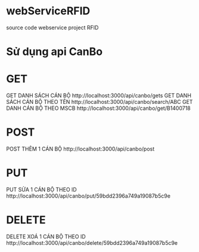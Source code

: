 # webServiceRFID
source code webservice project RFID
# Sử dụng api CanBo
# GET
GET DANH SÁCH CÁN BỘ
http://localhost:3000/api/canbo/gets
GET DANH SÁCH CÁN BỘ THEO TÊN
http://localhost:3000/api/canbo/search/ABC
GET DANH CÁN BỘ THEO MSCB
http://localhost:3000/api/canbo/get/B1400718
# POST
POST THÊM 1 CÁN BỘ
http://localhost:3000/api/canbo/post
# PUT
PUT SỬA 1 CÁN BỘ THEO ID
http://localhost:3000/api/canbo/put/59bdd2396a749a19087b5c9e
# DELETE
DELETE XOÁ 1 CÁN BỘ THEO ID
http://localhost:3000/api/canbo/delete/59bdd2396a749a19087b5c9e
